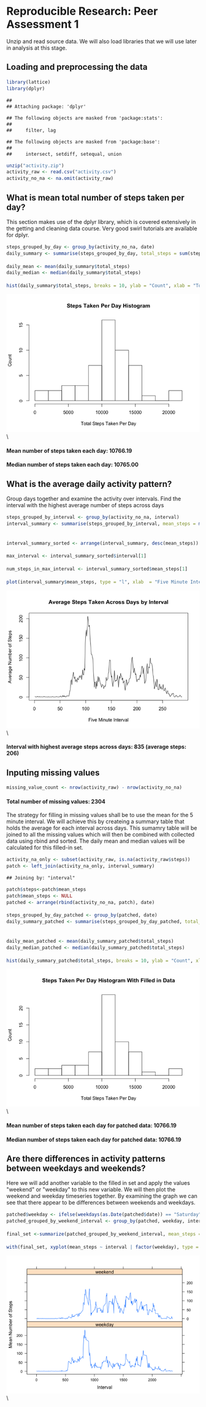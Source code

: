 # Reproducible Research: Peer Assessment 1

Unzip and read source data. We will also load libraries that we will use later in analysis at this stage.

## Loading and preprocessing the data

```r
library(lattice)
library(dplyr)
```

```
## 
## Attaching package: 'dplyr'
```

```
## The following objects are masked from 'package:stats':
## 
##     filter, lag
```

```
## The following objects are masked from 'package:base':
## 
##     intersect, setdiff, setequal, union
```

```r
unzip("activity.zip")
activity_raw <- read.csv("activity.csv")
activity_no_na <- na.omit(activity_raw)
```



## What is mean total number of steps taken per day?
This section makes use of the dplyr library, which is covered extensively in the getting and cleaning data course. Very good swirl tutorials are available for dplyr.


```r
steps_grouped_by_day <- group_by(activity_no_na, date)
daily_summary <- summarise(steps_grouped_by_day, total_steps = sum(steps))

daily_mean <- mean(daily_summary$total_steps)
daily_median <- median(daily_summary$total_steps)

hist(daily_summary$total_steps, breaks = 10, ylab = "Count", xlab = "Total Steps Taken Per Day", main = "Steps Taken Per Day Histogram")
```

![](analysis_files/figure-html/daily-summaries-1.png)\


#### Mean number of steps taken each day: 10766.19

#### Median number of steps taken each day: 10765.00

## What is the average daily activity pattern?

Group days together and examine the activity over intervals. Find the interval with the highest average number of steps across days


```r
steps_grouped_by_interval <- group_by(activity_no_na, interval)
interval_summary <- summarise(steps_grouped_by_interval, mean_steps = mean(steps))


interval_summary_sorted <- arrange(interval_summary, desc(mean_steps))

max_interval <- interval_summary_sorted$interval[1]

num_steps_in_max_interval <- interval_summary_sorted$mean_steps[1]

plot(interval_summary$mean_steps, type = "l", xlab  = "Five Minute Interval", ylab = "Average Number of Steps", main = "Average Steps Taken Across Days by Interval")
```

![](analysis_files/figure-html/plot-timeseries-1.png)\

#### Interval with highest average steps across days: 835 (average steps: 206)


## Inputing missing values



```r
missing_value_count <- nrow(activity_raw) - nrow(activity_no_na)
```

#### Total number of missing values: 2304

The strategy for filling in missing values shall be to use the mean for the 5 minute interval. We will achieve this by createing a summary table that holds the average for each interval across days. This sumamry table will be joined to all the missing values which will then be combined with collected data using rbind and sorted. The daily mean and median values will be calculated for this filled-in set.


```r
activity_na_only <- subset(activity_raw, is.na(activity_raw$steps))
patch <- left_join(activity_na_only, interval_summary)
```

```
## Joining by: "interval"
```

```r
patch$steps<-patch$mean_steps
patch$mean_steps <- NULL
patched <- arrange(rbind(activity_no_na, patch), date)

steps_grouped_by_day_patched <- group_by(patched, date)
daily_summary_patched <- summarise(steps_grouped_by_day_patched, total_steps = sum(steps))


daily_mean_patched <- mean(daily_summary_patched$total_steps)
daily_median_patched <- median(daily_summary_patched$total_steps)

hist(daily_summary_patched$total_steps, breaks = 10, ylab = "Count", xlab = "Total Steps Taken Per Day", main = "Steps Taken Per Day Histogram With Filled in Data")
```

![](analysis_files/figure-html/fill-in-missing-values-1.png)\


#### Mean number of steps taken each day for patched data: 10766.19

#### Median number of steps taken each day for patched data: 10766.19



## Are there differences in activity patterns between weekdays and weekends?

Here we will add another variable to the filled in set and apply the values "weekend" or "weekday" to this new variable. We will then plot the weekend and weekday timeseries together. By examining the graph we can see that there appear to be differences between weekends and weekdays.


```r
patched$weekday <- ifelse(weekdays(as.Date(patched$date)) == "Saturday" | weekdays(as.Date(patched$date)) == "Sunday", "weekend", "weekday")
patched_grouped_by_weekend_interval <- group_by(patched, weekday, interval)

final_set <-summarize(patched_grouped_by_weekend_interval, mean_steps = mean(steps))

with(final_set, xyplot(mean_steps ~ interval | factor(weekday), type = "l", layout = c(1,2), xlab = "Interval", ylab = "Mean Number of Steps"))
```

![](analysis_files/figure-html/compare-weekdays-to-weekends-1.png)\
